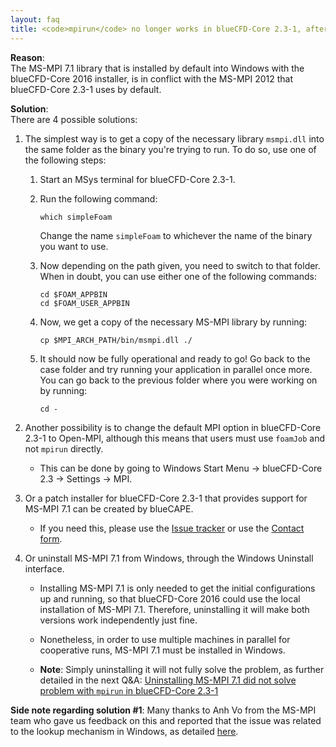 ```yaml
---
layout: faq
title: <code>mpirun</code> no longer works in blueCFD-Core 2.3-1, after installing blueCFD-Core 2016-1
---
```


**Reason**: <br>
The MS-MPI 7.1 library that is installed by default into Windows with the
blueCFD-Core 2016 installer, is in conflict with the MS-MPI 2012 that
blueCFD-Core 2.3-1 uses by default.


**Solution**: <br>
There are 4 possible solutions:

  1. The simplest way is to get a copy of the necessary library `msmpi.dll` into
     the same folder as the binary you're trying to run. To do so, use one of
     the following steps:

        1. Start an MSys terminal for blueCFD-Core 2.3-1.

        2. Run the following command:

           ```
           which simpleFoam
           ```

           Change the name `simpleFoam` to whichever the name of the binary you
           want to use.

        3. Now depending on the path given, you need to switch to that folder.
           When in doubt, you can use either one of the following commands:

           ```
           cd $FOAM_APPBIN
           cd $FOAM_USER_APPBIN
           ```

        4. Now, we get a copy of the necessary MS-MPI library by running:

           ```
           cp $MPI_ARCH_PATH/bin/msmpi.dll ./
           ```

        5. It should now be fully operational and ready to go! Go back to the
           case folder and try running your application in parallel once more.
           You can go back to the previous folder where you were working on by
           running:

           ```
           cd -
           ```

  2. Another possibility is to change the default MPI option in blueCFD-Core
     2.3-1 to Open-MPI, although this means that users must use `foamJob` and
     not `mpirun` directly.

      * This can be done by going to Windows Start Menu -> blueCFD-Core 2.3 ->
        Settings -> MPI.

  3. Or a patch installer for blueCFD-Core 2.3-1 that provides support for MS-MPI
     7.1 can be created by blueCAPE.

      * If you need this, please use the [Issue tracker](https://github.com/blueCFD/Core/issues)
        or use the [Contact form](http://bluecfd.com/contact).

  4. Or uninstall MS-MPI 7.1 from Windows, through the Windows Uninstall interface.

      * Installing MS-MPI 7.1 is only needed to get the initial configurations
        up and running, so that blueCFD-Core 2016 could use the local
        installation of MS-MPI 7.1. Therefore, uninstalling it will make both
        versions work independently just fine.

      * Nonetheless, in order to use multiple machines in parallel for
        cooperative runs, MS-MPI 7.1 must be installed in Windows.

      * **Note**: Simply uninstalling it will not fully solve the problem, as further
        detailed in the next Q&A: [Uninstalling MS-MPI 7.1 did not solve problem
        with `mpirun` in blueCFD-Core 2.3-1](uninstalling-ms-mpi-71-did-not-solve-problem-with-mpirun-in-bluecfd-core-23-1)


**Side note regarding solution #1**: Many thanks to Anh Vo from the MS-MPI team
who gave us feedback on this and reported that the issue was related to the
lookup mechanism in Windows, as detailed
[here](https://msdn.microsoft.com/en-us/library/windows/desktop/ms682586(v=vs.85).aspx).
